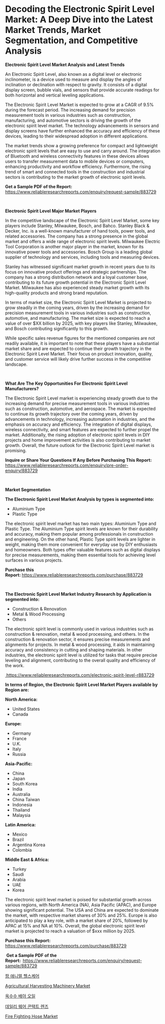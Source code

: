 <p><h1>Decoding the Electronic Spirit Level Market: A Deep Dive into the Latest Market Trends, Market Segmentation, and Competitive Analysis</h1></p><p><strong>Electronic Spirit Level Market Analysis and Latest Trends</strong></p>
<p><p>An Electronic Spirit Level, also known as a digital level or electronic inclinometer, is a device used to measure and display the angles of inclination or declination with respect to gravity. It consists of a digital display screen, bubble vials, and sensors that provide accurate readings for both horizontal and vertical leveling applications.</p><p>The Electronic Spirit Level Market is expected to grow at a CAGR of 9.5% during the forecast period. The increasing demand for precision measurement tools in various industries such as construction, manufacturing, and automotive sectors is driving the growth of the electronic spirit level market. The technology advancements in sensors and display screens have further enhanced the accuracy and efficiency of these devices, leading to their widespread adoption in different applications.</p><p>The market trends show a growing preference for compact and lightweight electronic spirit levels that are easy to use and carry around. The integration of Bluetooth and wireless connectivity features in these devices allows users to transfer measurement data to mobile devices or computers, enhancing productivity and workflow efficiency. Furthermore, the rising trend of smart and connected tools in the construction and industrial sectors is contributing to the market growth of electronic spirit levels.</p></p>
<p><strong>Get a Sample PDF of the Report:&nbsp;</strong> <a href="https://www.reliableresearchreports.com/enquiry/request-sample/883729">https://www.reliableresearchreports.com/enquiry/request-sample/883729</a></p>
<p>&nbsp;</p>
<p><strong>Electronic Spirit Level Major Market Players</strong></p>
<p><p>In the competitive landscape of the Electronic Spirit Level Market, some key players include Stanley, Milwaukee, Bosch, and Bahco. Stanley Black & Decker, Inc. is a well-known manufacturer of hand tools, power tools, and related accessories. The company has a strong presence in the global market and offers a wide range of electronic spirit levels. Milwaukee Electric Tool Corporation is another major player in the market, known for its innovative power tools and accessories. Bosch Group is a leading global supplier of technology and services, including tools and measuring devices.</p><p>Stanley has witnessed significant market growth in recent years due to its focus on innovative product offerings and strategic partnerships. The company has a strong distribution network and a loyal customer base, contributing to its future growth potential in the Electronic Spirit Level Market. Milwaukee has also experienced steady market growth with its high-quality products and strong brand reputation. </p><p>In terms of market size, the Electronic Spirit Level Market is projected to grow steadily in the coming years, driven by the increasing demand for precision measurement tools in various industries such as construction, automotive, and manufacturing. The market size is expected to reach a value of over $XX billion by 2025, with key players like Stanley, Milwaukee, and Bosch contributing significantly to this growth.</p><p>While specific sales revenue figures for the mentioned companies are not readily available, it is important to note that these players have a substantial market share and are expected to continue their growth trajectory in the Electronic Spirit Level Market. Their focus on product innovation, quality, and customer service will likely drive further success in the competitive landscape.</p></p>
<p>&nbsp;</p>
<p><strong>What Are The Key Opportunities For Electronic Spirit Level Manufacturers?</strong></p>
<p><p>The Electronic Spirit Level market is experiencing steady growth due to the increasing demand for precise measurement tools in various industries such as construction, automotive, and aerospace. The market is expected to continue its growth trajectory over the coming years, driven by advancements in technology, increasing automation in industries, and the emphasis on accuracy and efficiency. The integration of digital displays, wireless connectivity, and smart features are expected to further propel the market. Additionally, the rising adoption of electronic spirit levels in DIY projects and home improvement activities is also contributing to market growth. Overall, the future outlook for the Electronic Spirit Level market is promising.</p></p>
<p><strong>Inquire or Share Your Questions If Any Before Purchasing This Report:</strong> <a href="https://www.reliableresearchreports.com/enquiry/pre-order-enquiry/883729">https://www.reliableresearchreports.com/enquiry/pre-order-enquiry/883729</a></p>
<p>&nbsp;</p>
<p><strong>Market Segmentation</strong></p>
<p><strong>The Electronic Spirit Level Market Analysis by types is segmented into:</strong></p>
<p><ul><li>Aluminium Type</li><li>Plastic Type</li></ul></p>
<p><p>The electronic spirit level market has two main types: Aluminium Type and Plastic Type. The Aluminium Type spirit levels are known for their durability and accuracy, making them popular among professionals in construction and engineering. On the other hand, Plastic Type spirit levels are lighter in weight, making them more convenient for everyday use by DIY enthusiasts and homeowners. Both types offer valuable features such as digital displays for precise measurements, making them essential tools for achieving level surfaces in various projects.</p></p>
<p><strong>Purchase this Report:&nbsp;</strong><a href="https://www.reliableresearchreports.com/purchase/883729">https://www.reliableresearchreports.com/purchase/883729</a></p>
<p>&nbsp;</p>
<p><strong>The Electronic Spirit Level Market Industry Research by Application is segmented into:</strong></p>
<p><ul><li>Construction & Renovation</li><li>Metal & Wood Processing</li><li>Others</li></ul></p>
<p><p>The electronic spirit level is commonly used in various industries such as construction & renovation, metal & wood processing, and others. In the construction & renovation sector, it ensures precise measurements and alignments for projects. In metal & wood processing, it aids in maintaining accuracy and consistency in cutting and shaping materials. In other industries, the electronic spirit level is utilized for tasks that require precise leveling and alignment, contributing to the overall quality and efficiency of the work.</p></p>
<p><a href="https://www.reliableresearchreports.com/electronic-spirit-level-r883729">&nbsp;https://www.reliableresearchreports.com/electronic-spirit-level-r883729</a></p>
<p><strong>In terms of Region, the Electronic Spirit Level Market Players available by Region are:</strong></p>
<p>
    <p> <strong> North America: </strong>
        <ul>
            <li>United States</li>
            <li>Canada</li>
        </ul>
        </p> 
    <p> <strong> Europe: </strong>
        <ul>
            <li>Germany</li>
            <li>France</li>
            <li>U.K.</li>
            <li>Italy</li>
            <li>Russia</li>
        </ul>
        </p> 
    <p> <strong> Asia-Pacific: </strong>
        <ul>
            <li>China</li>
            <li>Japan</li>
            <li>South Korea</li>
            <li>India</li>
            <li>Australia</li>
            <li>China Taiwan</li>
            <li>Indonesia</li>
            <li>Thailand</li>
            <li>Malaysia</li>
        </ul>
        </p> 
    <p> <strong> Latin America: </strong>
        <ul>
            <li>Mexico</li>
            <li>Brazil</li>
            <li>Argentina Korea</li>
            <li>Colombia</li>
        </ul>
        </p> 
    <p> <strong> Middle East & Africa: </strong>
        <ul>
            <li>Turkey</li>
            <li>Saudi</li>
            <li>Arabia</li>
            <li>UAE</li>
            <li>Korea</li>
        </ul>
    </p>
    </p>
<p><p>The electronic spirit level market is poised for substantial growth across various regions, with North America (NA), Asia Pacific (APAC), and Europe showing significant potential. The USA and China are expected to dominate the market, with respective market shares of 30% and 25%. Europe is also anticipated to play a key role, with a market share of 20%, followed by APAC at 15% and NA at 10%. Overall, the global electronic spirit level market is projected to reach a valuation of $xxx million by 2025.</p></p>
<p><strong>Purchase this Report: </strong><a href="https://www.reliableresearchreports.com/purchase/883729">https://www.reliableresearchreports.com/purchase/883729</a></p>
<p>&nbsp;<strong>Get a Sample PDF of the Report:&nbsp;&nbsp;</strong><a href="https://www.reliableresearchreports.com/enquiry/request-sample/883729">https://www.reliableresearchreports.com/enquiry/request-sample/883729</a></p>
<p><strong></strong></p>
<p><p><a href="https://github.com/ZacharyScthmitt4465/Market-Research-Report-List-1/blob/main/272131627234.md">팜 애니멀 헬스케어</a></p><p><a href="https://github.com/irfadac/Market-Research-Report-List-2/blob/main/agricultural-harvesting-machinery-market.md">Agricultural Harvesting Machinery Market</a></p><p><a href="https://medium.com/@dunce678678/%EC%98%A5%EC%88%98%EC%88%98-%EB%B0%B0%EC%95%84-%EC%98%A4%EC%9D%BC-%EC%8B%9C%EC%9E%A5%EC%9D%80-%EC%8B%9C%EC%9E%A5-%EC%A0%90%EC%9C%A0%EC%9C%A8-%EC%8B%9C%EC%9E%A5-%EB%8F%99%ED%96%A5-%EB%B0%8F-%EC%8B%9C%EC%9E%A5-%EC%84%B1%EC%9E%A5%EC%97%90-%EB%8C%80%ED%95%9C-%EC%A0%95%EB%B3%B4%EB%A5%BC-%EC%A0%9C%EA%B3%B5%ED%95%A9%EB%8B%88%EB%8B%A4-7cedee939765">옥수수 배아 오일</a></p><p><a href="https://medium.com/@maksymilianbaran1901/%EC%9D%BC%EC%9D%BC-%EC%B0%A9%EC%9A%A9%EC%9A%A9-%EC%BD%98%ED%83%9D%ED%8A%B8%EB%A0%8C%EC%A6%88-%EC%8B%9C%EC%9E%A5-%EB%B3%B4%EA%B3%A0%EC%84%9C%EB%8A%94%EC%9D%B4-%EC%8B%9C%EC%9E%A5%EC%9D%98-%EC%B5%9C%EC%8B%A0-%EB%8F%99%ED%96%A5-%EB%B0%8F-%EC%84%B1%EC%9E%A5-%EA%B8%B0%ED%9A%8C%EB%A5%BC-%EB%B0%9D%ED%98%80%EC%A4%8D%EB%8B%88%EB%8B%A4-f4cee5507226">데일리 웨어 콘택트 렌즈</a></p><p><a href="https://issuu.com/reportprime-2/docs/fire-fighting-hose-market-size-2030.pptx">Fire Fighting Hose Market</a></p></p>